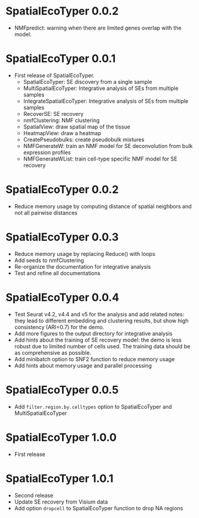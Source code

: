 # SpatialEcoTyper 0.0.2
* NMFpredict: warning when there are limited genes overlap with the model.

# SpatialEcoTyper 0.0.1

* First release of SpatialEcoTyper.
  * SpatialEcoTyper: SE discovery from a single sample
  * MultiSpatialEcoTyper: Integrative analysis of SEs from multiple samples
  * IntegrateSpatialEcoTyper: Integrative analysis of SEs from multiple samples
  * RecoverSE: SE recovery
  * nmfClustering: NMF clustering
  * SpatialView: draw spatial map of the tissue
  * HeatmapView: draw a heatmap
  * CreatePseudobulks: create pseudobulk mixtures
  * NMFGenerateW: train an NMF model for SE deconvolution from bulk expression profiles
  * NMFGenerateWList: train cell-type specific NMF model for SE recovery

# SpatialEcoTyper 0.0.2
  * Reduce memory usage by computing distance of spatial neighbors and not all pairwise distances

# SpatialEcoTyper 0.0.3
  * Reduce memory usage by replacing Reduce() with loops
  * Add seeds to nmfClustering
  * Re-organize the documentation for integrative analysis
  * Test and refine all documentations
  
# SpatialEcoTyper 0.0.4
  * Test Seurat v4.2, v4.4 and v5 for the analysis and add related notes: they lead to different embedding and clustering results, but show high consistency (ARI=0.7) for the demo.
  * Add more figures to the output directory for integrative analysis
  * Add hints about the training of SE recovery model: the demo is less robust due to limited number of cells used. The training data should be as comprehensive as possible.
  * Add minibatch option to SNF2 function to reduce memory usage
  * Add hints about memory usage and parallel processing

# SpatialEcoTyper 0.0.5
  * Add `filter.region.by.celltypes` option to SpatialEcoTyper and MultiSpatialEcoTyper

# SpatialEcoTyper 1.0.0
  * First release
# SpatialEcoTyper 1.0.1
  * Second release
  * Update SE recovery from Visium data
  * Add option `dropcell` to SpatialEcoTyper function to drop NA regions

